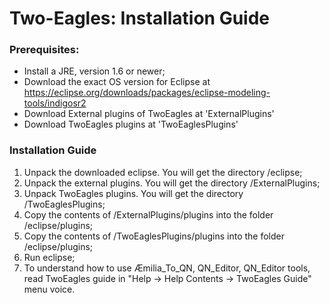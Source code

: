 # Two-Eagles: Installation Guide

### Prerequisites:
- Install a JRE, version 1.6 or newer;
- Download the exact OS version for Eclipse at https://eclipse.org/downloads/packages/eclipse-modeling-tools/indigosr2
- Download External plugins of TwoEagles at 'ExternalPlugins'
- Download TwoEagles plugins at 'TwoEaglesPlugins'

### Installation Guide
1. Unpack the downloaded eclipse. You will get the directory /eclipse;
2. Unpack the external plugins. You will get the directory /ExternalPlugins;
3. Unpack TwoEagles plugins. You will get the directory /TwoEaglesPlugins;
4. Copy the contents of /ExternalPlugins/plugins into the folder /eclipse/plugins;
5. Copy the contents of /TwoEaglesPlugins/plugins into the folder /eclipse/plugins;
6. Run eclipse;
7. To understand how to use Æmilia_To_QN, QN_Editor, QN_Editor tools, read TwoEagles guide in "Help -> Help Contents -> TwoEagles Guide" menu voice.
